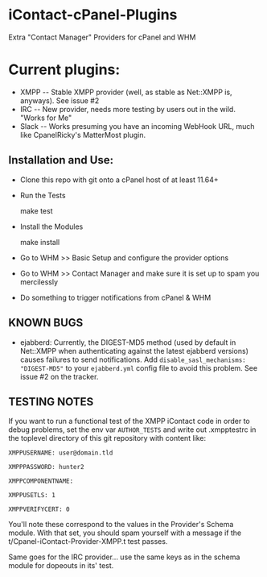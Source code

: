 # iContact-cPanel-Plugins
Extra "Contact Manager" Providers for cPanel and WHM

Current plugins:
================
* XMPP  -- Stable XMPP provider (well, as stable as Net::XMPP is, anyways). See issue #2
* IRC   -- New provider, needs more testing by users out in the wild. "Works for Me"
* Slack -- Works presuming you have an incoming WebHook URL, much like CpanelRicky's MatterMost plugin.

Installation and Use:
---------------------
* Clone this repo with git onto a cPanel host of at least 11.64+
* Run the Tests

    make test

* Install the Modules

    make install

* Go to WHM >> Basic Setup and configure the provider options
* Go to WHM >> Contact Manager and make sure it is set up to spam you mercilessly
* Do something to trigger notifications from cPanel & WHM

KNOWN BUGS
----------
* ejabberd:
Currently, the DIGEST-MD5 method (used by default in Net::XMPP when authenticating against the latest ejabberd versions)
causes failures to send notifications. Add `disable_sasl_mechanisms: "DIGEST-MD5"` to your `ejabberd.yml` config file
to avoid this problem. See issue #2 on the tracker.

TESTING NOTES
-------------
If you want to run a functional test of the XMPP iContact code in order to debug problems, set the env var `AUTHOR_TESTS`
and write out .xmpptestrc in the toplevel directory of this git repository with content like:

`XMPPUSERNAME: user@domain.tld`

`XMPPPASSWORD: hunter2`

`XMPPCOMPONENTNAME:`

`XMPPUSETLS: 1`

`XMPPVERIFYCERT: 0`

You'll note these correspond to the values in the Provider's Schema module. With that set, you should spam yourself with
a message if the t/Cpanel-iContact-Provider-XMPP.t test passes.

Same goes for the IRC provider... use the same keys as in the schema module for dopeouts in its' test.
